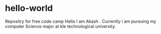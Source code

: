 # hello-world
Repositry for free code camp
 Hello I am Akash . Currently i am pursuing my computer Science major at kle technological university.

